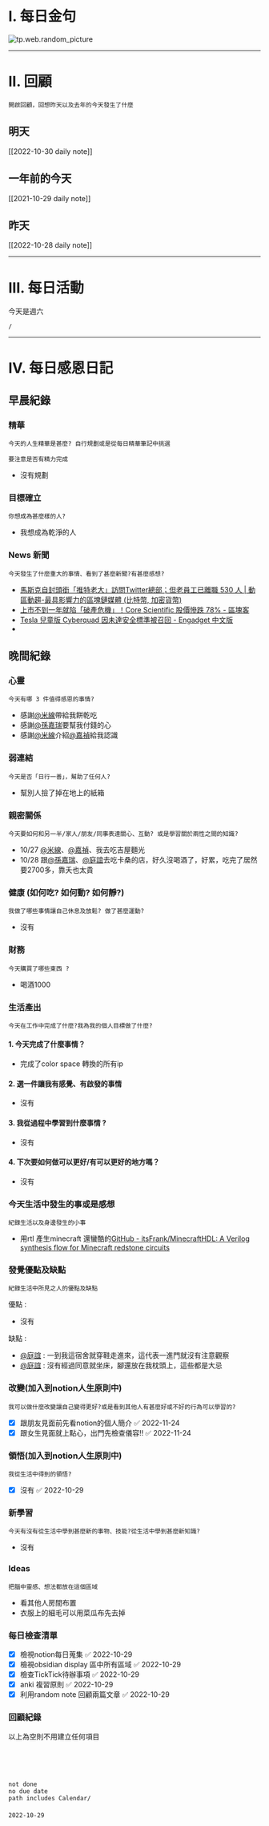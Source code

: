 # I. 每日金句
![tp.web.random_picture](https://images.unsplash.com/photo-1664309793469-c32255c6163b?crop=entropy&cs=tinysrgb&fit=crop&fm=jpg&h=1080&ixid=MnwxfDB8MXxyYW5kb218MHx8fHx8fHx8MTY2NzAxMDY2MQ&ixlib=rb-1.2.1&q=80&w=1920) 

---

# II. 回顧
```note-brown
開啟回顧，回想昨天以及去年的今天發生了什麼
```

## 明天
[[2022-10-30 daily note]]

## 一年前的今天
[[2021-10-29 daily note]]

## 昨天
[[2022-10-28 daily note]] 


---
# III. 每日活動
今天是週六
```ActivityHistory
/

```

---
# IV. 每日感恩日記
## 早晨紀錄
### 精華
```note-brown
今天的人生精華是甚麼? 自行規劃或是從每日精華筆記中挑選
```
```note-red
要注意是否有精力完成
```
- 沒有規劃

### 目標確立
```note-brown
你想成為甚麼樣的人?
```
- 我想成為乾淨的人

### News 新聞
```note-brown
今天發生了什麼重大的事情、看到了甚麼新聞?有甚麼感想?
```
- [馬斯克自封頭銜「推特老大」訪問Twitter總部；但老員工已離職 530 人 | 動區動趨-最具影響力的區塊鏈媒體 (比特幣, 加密貨幣)](https://www.blocktempo.com/elon-musk-visited-twitter-hq-with-a-sink-in-hands/)
- [上市不到一年就陷「破產危機」！Core Scientific 股價慘跌 78% - 區塊客](https://blockcast.it/2022/10/28/crypto-mining-company-core-scientific-issues-bankruptcy-warning/)
- [Tesla 兒童版 Cyberquad 因未達安全標準被召回 - Engadget 中文版](https://chinese.engadget.com/tesla-cyberquad-for-kids-model-3-recall-080036844.html)
- 

## 晚間紀錄
### 心靈
```note-brown
今天有哪 3 件值得感恩的事情?
```
- 感謝[@米線](@米線)帶給我餅乾吃
- 感謝[@孫嘉瑞](@孫嘉瑞)要幫我付錢的心
- 感謝[@米線](@米線)介紹[@嘉禎](@嘉禎)給我認識

### 弱連結
```note-brown
今天是否「日行一善」，幫助了任何人?
```
- 幫別人撿了掉在地上的紙箱

### 親密關係
```note-brown
今天要如何和另一半/家人/朋友/同事表達關心、互動? 或是學習關於兩性之間的知識?
```
- 10/27 [@米線](@米線)、[@嘉禎](@嘉禎)、我去吃吉屋麵光
- 10/28 跟[@孫嘉瑞](@孫嘉瑞)、[@庭誼](@庭誼)去吃卡桑的店，好久沒喝酒了，好累，吃完了居然要2700多，靠夭也太貴

### 健康 (如何吃? 如何動? 如何靜?)
```note-brown
我做了哪些事情讓自己休息及放鬆? 做了甚麼運動?
```
- 沒有

### 財務
```note-brown
今天購買了哪些東西 ?
```
- 喝酒1000

### 生活產出
```note-brown
今天在工作中完成了什麼?我為我的個人目標做了什麼?
```
#### 1. 今天完成了什麼事情？ 
- 完成了color space 轉換的所有ip

#### 2. 選一件讓我有感覺、有啟發的事情 
- 沒有

#### 3. 我從過程中學習到什麼事情 ? 
- 沒有

#### 4. 下次要如何做可以更好/有可以更好的地方嗎？
- 沒有

### 今天生活中發生的事或是感想
```note-brown
紀錄生活以及身邊發生的小事
```
- 用rtl 產生minecraft 還蠻酷的[GitHub - itsFrank/MinecraftHDL: A Verilog synthesis flow for Minecraft redstone circuits](https://github.com/itsFrank/MinecraftHDL)

### 發覺優點及缺點
```note-brown
紀錄生活中所見之人的優點及缺點
```
優點 : 
- 沒有

缺點 : 
- [@庭誼](@庭誼) : 一到我這宿舍就穿鞋走進來，這代表一進門就沒有注意觀察
- [@庭誼](@庭誼) : 沒有經過同意就坐床，腳還放在我枕頭上，這些都是大忌

### 改變(加入到notion人生原則中)
```note-brown
我可以做什麼改變讓自己變得更好?或是看到其他人有甚麼好或不好的行為可以學習的?
```
- [x] 跟朋友見面前先看notion的個人簡介 ✅ 2022-11-24
- [x] 跟女生見面就上點心，出門先檢查儀容!! ✅ 2022-11-24

### 領悟(加入到notion人生原則中)
```note-brown
我從生活中得到的領悟?
```
- [x] 沒有 ✅ 2022-10-29

### 新學習
```note-brown
今天有沒有從生活中學到甚麼新的事物、技能?從生活中學到甚麼新知識?
```
- 沒有

### Ideas
```note-brown
把腦中靈感、想法都放在這個區域
```
- 看其他人房間布置
- 衣服上的細毛可以用菜瓜布先去掉

### 每日檢查清單
- [x] 檢視notion每日蒐集 ✅ 2022-10-29
- [x] 檢視obsidian display 區中所有區域 ✅ 2022-10-29
- [x] 檢查TickTick待辦事項 ✅ 2022-10-29
- [x] anki 複習原則 ✅ 2022-10-29
- [x] 利用random note 回顧兩篇文章 ✅ 2022-10-29
 
### 回顧紀錄

以上為空則不用建立任何項目


###  
```
 
```

###  
#### 
```

```
#### 
```
not done
no due date
path includes Calendar/

```

#### 

```
2022-10-29
```

